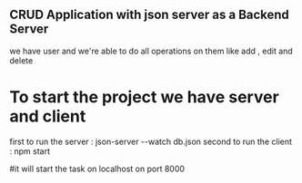 ## CRUD Application with json server as a Backend Server

we have user and we're able to do all operations on them like add , edit and delete

# To start the project we have server and client

first to run the server : json-server --watch db.json
second to run the client : npm start

#it will start the task on localhost on port 8000
